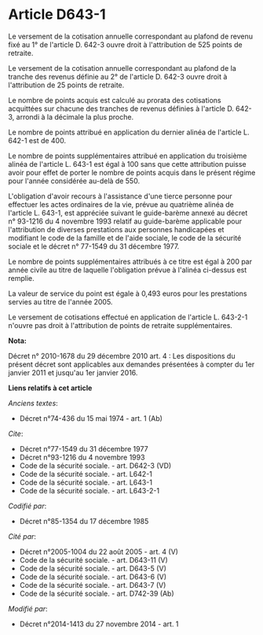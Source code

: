 # Article D643-1

Le versement de la cotisation annuelle correspondant au plafond de revenu fixé au 1° de l'article D. 642-3 ouvre droit à
l'attribution de 525 points de retraite. 

Le versement de la cotisation annuelle correspondant au plafond de la tranche des revenus définie au 2° de l'article D. 642-3
ouvre droit à l'attribution de 25 points de retraite. 

Le nombre de points acquis est calculé au prorata des cotisations acquittées sur chacune des tranches de revenus définies à
l'article D. 642-3, arrondi à la décimale la plus proche. 

Le nombre de points attribué en application du dernier alinéa de l'article L. 642-1 est de 400. 

Le nombre de points supplémentaires attribué en application du troisième alinéa de l'article L. 643-1 est égal à 100 sans que
cette attribution puisse avoir pour effet de porter le nombre de points acquis dans le présent régime pour l'année considérée
au-delà de 550. 

L'obligation d'avoir recours à l'assistance d'une tierce personne pour effectuer les actes ordinaires de la vie, prévue au
quatrième alinéa de l'article L. 643-1, est appréciée suivant le guide-barème annexé au décret n° 93-1216 du 4 novembre 1993
relatif au guide-barème applicable pour l'attribution de diverses prestations aux personnes handicapées et modifiant le code
de la famille et de l'aide sociale, le code de la sécurité sociale et le décret n° 77-1549 du 31 décembre 1977. 

Le nombre de points supplémentaires attribués à ce titre est égal à 200 par année civile au titre de laquelle l'obligation
prévue à l'alinéa ci-dessus est remplie. 

La valeur de service du point est égale à 0,493 euros pour les prestations servies au titre de l'année 2005. 

Le versement de cotisations effectué en application de l'article L. 643-2-1 n'ouvre pas droit à l'attribution de points de
retraite supplémentaires.

**Nota:**

Décret n° 2010-1678 du 29 décembre 2010 art. 4 : Les dispositions du présent décret sont applicables aux demandes présentées
à compter du 1er janvier 2011 et jusqu'au 1er janvier 2016.

**Liens relatifs à cet article**

_Anciens textes_:

  - Décret n°74-436 du 15 mai 1974 - art. 1 (Ab)

_Cite_:

  - Décret n°77-1549 du 31 décembre 1977
  - Décret n°93-1216 du 4 novembre 1993
  - Code de la sécurité sociale. - art. D642-3 (VD)
  - Code de la sécurité sociale. - art. L642-1
  - Code de la sécurité sociale. - art. L643-1
  - Code de la sécurité sociale. - art. L643-2-1

_Codifié par_:

  - Décret n°85-1354 du 17 décembre 1985

_Cité par_:

  - Décret n°2005-1004 du 22 août 2005 - art. 4 (V)
  - Code de la sécurité sociale. - art. D643-11 (V)
  - Code de la sécurité sociale. - art. D643-5 (V)
  - Code de la sécurité sociale. - art. D643-6 (V)
  - Code de la sécurité sociale. - art. D643-7 (V)
  - Code de la sécurité sociale. - art. D742-39 (Ab)

_Modifié par_:

  - Décret n°2014-1413 du 27 novembre 2014 - art. 1
